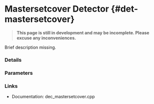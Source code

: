 # Mastersetcover Detector {#det-mastersetcover}
> **This page is still in development and may be incomplete. Please excuse any inconveniences.**

Brief description missing.

### Details

### Parameters

### Links
 * Documentation: dec_mastersetcover.cpp
